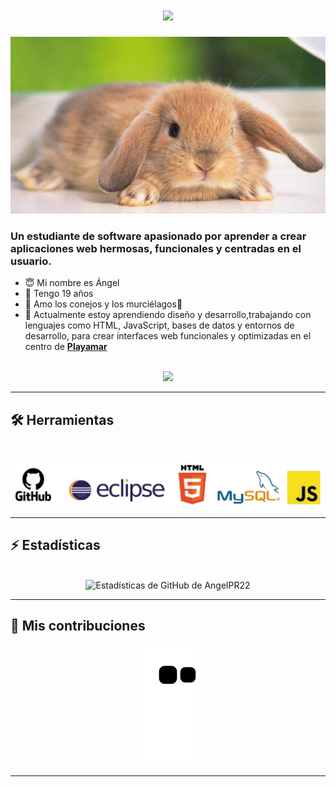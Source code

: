 <h1 align="center"> 
    <img src="https://readme-typing-svg.herokuapp.com/?font=Inter&size=48¢er=true&vCenter=true&width=700&height=70&color=4493F8&duration=4000&lines=💜+Bienvenido+A+Mi+Perfil!💜;+🐇+Disfruten+Amigoooooos!+🦇;" /> 
</h1> 
<img src="https://github.com/AngelPR22/AngelPR22/blob/main/cute-bunny-rabbits-2ffpmk49d82pdjkf.jpg?raw=true" alt="razas-de-gatos">

### Un estudiante de software apasionado por aprender a crear aplicaciones web hermosas, funcionales y centradas en el usuario.

* 😇 Mi nombre es Ángel
* 👴 Tengo 19 años
* 🐇 Amo los conejos y los murciélagos🦇
* 🏫 Actualmente estoy aprendiendo diseño y desarrollo,trabajando con lenguajes como HTML, JavaScript, bases de datos y entornos de desarrollo, para crear interfaces web funcionales y optimizadas en el centro de **[Playamar](https://iesplayamar.es/)** 

 <br> 

<div align="center"> 
  <a href="aponris2205@g.educaand.es"> 
    <img src="https://img.shields.io/badge/Gmail-333333?style=for-the-badge&logo=gmail&logoColor=red" /> 
  </a> 
</div>

 <hr>
 
 ## 🛠️ Herramientas

 <br> 

<p align="center"> 
  <img src="https://github.com/AngelPR22/AngelPR22/blob/main/fdsdfsdf-removebg-preview.png?raw=true" /> 
</p> 

<hr>

## ⚡️ Estadísticas

 <br> 

<div align=center> 
  <img width=390 src="https://github-readme-stats.vercel.app/api?username=AngelPR22&theme=transparent&count_private=true&show_icons=true&rank_icon=github&locale=es" alt="Estadísticas de GitHub de AngelPR22" /> 
 
</div> 

<hr>

## 🐍 Mis contribuciones

 <div align="center"> 
  <picture> 
    <source media="(prefers-color-scheme: dark)" srcset="https://raw.githubusercontent.com/AngelPR22/AngelPR22/output/github-contribution-grid-snake-dark.svg" /> 
    <source media="(prefers-color-scheme: light)" srcset="https://raw.githubusercontent.com/AngelPR22/AngelPR22/output/github-contribution-grid-snake.svg" /> 
    <img alt="github-snake" src="https://raw.githubusercontent.com/AngelPR22/AngelPR22/output/github-contribution-grid-snake.svg" /> 
  </picture> 
</div>

 <hr>
